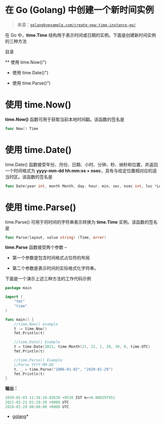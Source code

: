 <!--yml

分类：未分类

日期：2024-10-13 06:08:49

-->

# 在 Go (Golang) 中创建一个新时间实例

> 来源：[`golangbyexample.com/create-new-time-instance-go/`](https://golangbyexample.com/create-new-time-instance-go/)

在 Go 中，**time.Time** 结构用于表示时间或日期的实例。下面是创建新时间实例的三种方法

目录

**   使用 time.Now()")

+   使用 time.Date()")

+   使用 time.Parse()")

# **使用 time.Now()**

**time.Now()** 函数可用于获取当前本地时间戳。该函数的签名是

```go
func Now() Time
```

# **使用 time.Date()**

time.Date() 函数接受年份、月份、日期、小时、分钟、秒、纳秒和位置，并返回一个时间格式为 **yyyy-mm-dd hh:mm:ss + nsec**，具有与给定位置相对应的适当时区。该函数的签名是

```go
func Date(year int, month Month, day, hour, min, sec, nsec int, loc *Location) Time
```

# **使用 time.Parse()**

time.Parse() 可用于将时间的字符串表示转换为 **time.Time** 实例。该函数的签名是

```go
func Parse(layout, value string) (Time, error)
```

**time.Parse** 函数接受两个参数 –

+   第一个参数是包含时间格式占位符的布局

+   第二个参数是表示时间的实际格式化字符串。

下面是一个演示上述三种方法的工作代码示例

```go
package main

import (
    "fmt"
    "time"
)

func main() {
    //time.Now() example
    t := time.Now()
    fmt.Println(t)

    //time.Date() Example
    t = time.Date(2021, time.Month(2), 21, 1, 10, 30, 0, time.UTC)
    fmt.Println(t)

    //time.Parse() Example
    //Parse YYYY-MM-DD
    t, _ = time.Parse("2006-01-02", "2020-01-29")
    fmt.Println(t)
}
```

**输出：**

```go
2020-02-03 11:34:10.85639 +0530 IST m=+0.000297951
2021-02-21 01:10:30 +0000 UTC
2020-01-29 00:00:00 +0000 UTC
```

+   [golang](https://golangbyexample.com/tag/golang/)*
